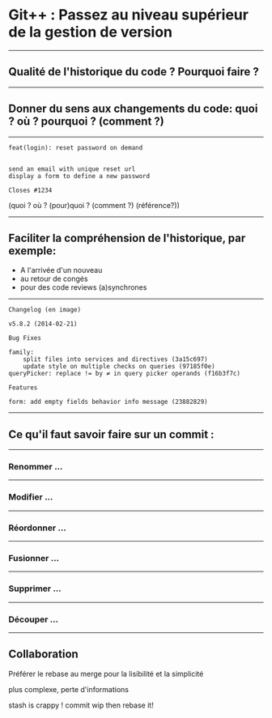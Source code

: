 # Git++ : Passez au niveau supérieur de la gestion de version

---

## Qualité de l'historique du code ? Pourquoi faire ?

---

## Donner du sens aux changements du code: quoi ? où ? pourquoi ? (comment ?)

---

```
feat(login): reset password on demand


send an email with unique reset url
display a form to define a new password

Closes #1234
```

(quoi ? où ? (pour)quoi ? (comment ?) (référence?))

---

## Faciliter la compréhension de l'historique, par exemple:

* A l'arrivée d'un nouveau
* au retour de congés
* pour des code reviews (a)synchrones

---

```
Changelog (en image)

v5.8.2 (2014-02-21)

Bug Fixes

family:
	split files into services and directives (3a15c697)
	update style on multiple checks on queries (97185f0e)
queryPicker: replace != by ≠ in query picker operands (f16b3f7c)

Features

form: add empty fields behavior info message (23882829)
```

---

## Ce qu'il faut savoir faire sur un commit :

---

### Renommer ...

---

### Modifier ...

---

### Réordonner ...

---

### Fusionner ...

---

### Supprimer ...

---

### Découper ...

---

## Collaboration

Préférer le rebase au merge pour la lisibilité et la simplicité

plus complexe, perte d'informations

stash is crappy ! commit wip then rebase it!

